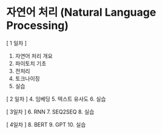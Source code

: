 # **자연어 처리 (Natural Language Processing)**

[ 1 일차 ]
1. 자연어 처리 개요
2. 파이토치 기초
3. 전처리
4. 토크나이징
5. 실습

[ 2 일차 ]
4. 임베딩
5. 텍스트 유사도
6. 실습

[ 3일차 ]
6. RNN
7. SEQ2SEQ
8. 실습

[ 4일차 ]
8. BERT
9. GPT
10. 실습
